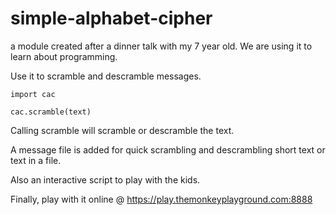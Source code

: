 # simple-alphabet-cipher

a module created after a dinner talk with my 7 year old.  We are using it to learn about programming.

Use it to scramble and descramble messages.

`import cac`

`cac.scramble(text)`

Calling scramble will scramble or descramble the text.

A message file is added for quick scrambling and descrambling short text or text in a file.

Also an interactive script to play with the kids.

Finally, play with it online @ https://play.themonkeyplayground.com:8888

